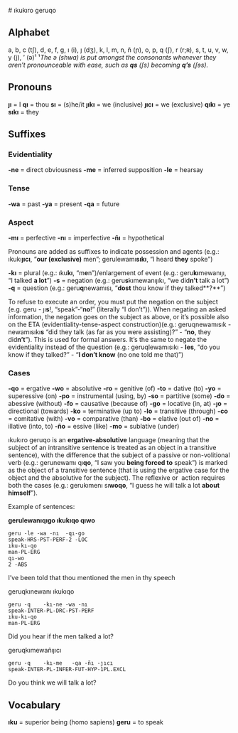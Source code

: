 ‎# ıkukıro geruqo
## Alphabet

a, b, c (tʃ), d, e, f, g, ı (i), ȷ (dʒ), k, l, m, n, ñ (ɲ), o, p, q (ʃ), r (r;ʀ), s, t, u, v, w, y (j), ’ (ə)¹
¹*The ə (shwa) is put amongst the consonants whenever they aren’t pronounceable with ease, such as **qs** (ʃs) becoming **q’s** (ʃɘs).*

## Pronouns

**ȷı** = I
**qı** = thou
**sı** = (s)he/it
**ȷıkı** = we (inclusive)
**ȷıcı** = we (exclusive)
**qıkı** = ye
**sıkı** = they

## Suffixes

### Evidentiality

**-ne** = direct obviousness
**-me** = inferred supposition
**-le** = hearsay

### Tense

**-wa** = past
**-ya** = present
**-qa** = future

### Aspect

**-mı** = perfective
**-nı** = imperfective
**-ñı** = hypothetical

Pronouns are added as suffixes to indicate possession and agents (e.g.: ıkukı**ȷıcı**, “**our (exclusive)** men”; gerulewamı**sıkı**, “I heard **they** spoke”)

**-kı** = plural (e.g.: ıku**kı**, “m**e**n”)/enlargement of event (e.g.: geru**kı**mewanıȷı, “I talked **a lot**”)
**-s** = negation (e.g.: geru**s**kımewanıȷıkı, “we did**n’t** talk a lot”)
**-q** = question (e.g.: geru**q**newamısı, “**dost** thou know if they talked**?**”)

To refuse to execute an order, you must put the negation on the subject (e.g. geru - ȷı**s**!, “speak”-“**no**!” (literally “I don’t”)). When negating an asked information, the negation goes on the subject as above, or it’s possible also on the ETA (evidentiality-tense-aspect construction)(e.g.: geruqnewamısık - newamısıkı**s** “did they talk (as far as you were assisting)?” - “**no**, they did**n’t**”). This is used for formal answers. 
It’s the same to negate the evidentiality instead of the question (e.g.: geruqlewamısıkı - **les**, “do you know if they talked?” - “**I don’t know** (no one told me that)”)

### Cases

**-qo** = ergative
**-wo** = absolutive
**-ro** = genitive (of)
**-to** = dative (to)
**-yo** = superessive (on)
**-po** = instrumental (using, by)
**-so** = partitive (some)
**-do** = abessive (without)
**-fo** = causative (because of)
**-go** = locative (in, at)
**-ȷo** = directional (towards)
**-ko** = terminative (up to)
**-lo** = transitive (through)
**-co** = comitative (with)
**-vo** = comparative (than)
**-bo** = elative (out of)
**-no** = illative (into, to)
**-ño** = essive (like)
**-mo** = sublative (under)

ıkukıro geruqo is an **ergative-absolutive** language (meaning that the subject of an intransitive sentence is treated as an object in a transitive sentence), with the difference that the subject of a passive or non-volitional verb (e.g.: gerunewamı qı**qo**, “I saw you **being forced to** speak”) is marked as the object of a transitive sentence (that is using the ergative case for the object and the absolutive for the subject). The reflexive or  action requires both the cases (e.g.: gerukımenı sı**woqo**, “I guess he will talk a lot **about himself**”).

Example of sentences:

**gerulewanıqıgo ıkukıqo qıwo**
```
geru -le -wa -nı  -qı-go
speak-HRS-PST-PERF-2 -LOC
ıku-kı-qo
man-PL-ERG
qı-wo
2 -ABS
```
I’ve been told that thou mentioned the men in thy speech

geruqkınewanı ıkukıqo
```
geru -q    -kı-ne -wa -nı
speak-INTER-PL-DRC-PST-PERF
ıku-kı-qo
man-PL-ERG
```
Did you hear if the men talked a lot?

geruqkımewañıȷıcı
```
geru -q    -kı-me   -qa -ñı -ȷıcı
speak-INTER-PL-INFER-FUT-HYP-1PL.EXCL
```
Do you think we will talk a lot?

## Vocabulary

**ıku** = superior being (homo sapiens)
**geru** = to speak
